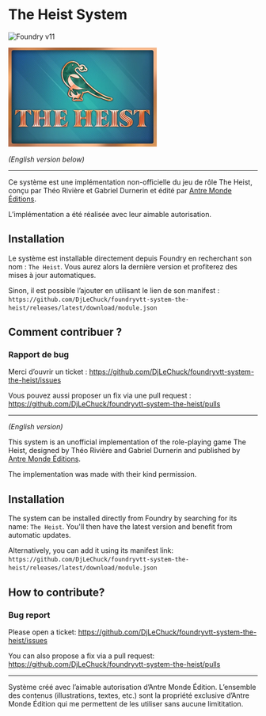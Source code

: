 # The Heist System

![Foundry v11](https://img.shields.io/badge/foundry-v11-green)

<img alt="The Heist" src="./images/logos/full.webp" width="300px"/>

_(English version below)_

---

Ce système est une implémentation non-officielle du jeu de rôle The Heist, conçu par Théo Rivière et Gabriel Durnerin et
édité par [Antre Monde Éditions](https://antre-monde.com/).

L’implémentation a été réalisée avec leur aimable autorisation.

## Installation

Le système est installable directement depuis Foundry en recherchant son nom : `The Heist`. Vous aurez alors la
dernière version et profiterez des mises à jour automatiques.

Sinon, il est possible l’ajouter en utilisant le lien de son manifest :
`https://github.com/DjLeChuck/foundryvtt-system-the-heist/releases/latest/download/module.json`

## Comment contribuer ?

### Rapport de bug

Merci d’ouvrir un ticket : https://github.com/DjLeChuck/foundryvtt-system-the-heist/issues

Vous pouvez aussi proposer un fix via une pull request : https://github.com/DjLeChuck/foundryvtt-system-the-heist/pulls

---

_(English version)_

This system is an unofficial implementation of the role-playing game The Heist, designed by Théo Rivière and Gabriel
Durnerin and published by [Antre Monde Éditions](https://antre-monde.com/).

The implementation was made with their kind permission.

## Installation

The system can be installed directly from Foundry by searching for its name: `The Heist`. You'll then have the latest
version and benefit from automatic updates.

Alternatively, you can add it using its manifest link:
`https://github.com/DjLeChuck/foundryvtt-system-the-heist/releases/latest/download/module.json`

## How to contribute?

### Bug report

Please open a ticket: https://github.com/DjLeChuck/foundryvtt-system-the-heist/issues

You can also propose a fix via a pull request: https://github.com/DjLeChuck/foundryvtt-system-the-heist/pulls

---

Système créé avec l’aimable autorisation d’Antre Monde Édition. L’ensemble des contenus (illustrations, textes, etc.)
sont la propriété exclusive d’Antre Monde Édition qui me permettent de les utiliser sans aucune limititation.
